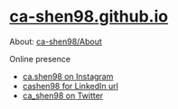 # [ca-shen98.github.io](https://ca-shen98.github.io)

About: [ca-shen98/About](https://www.notion.so/cashen98/About-ad2724dd10344347a243c519b0fb6187)

Online presence
- [ca.shen98 on Instagram](https://instagram.com/ca.shen98)
- [cashen98 for LinkedIn url](http://linkedin.com/in/cashen98)
- [ca_shen98 on Twitter](https://twitter.com/ca_shen98)
